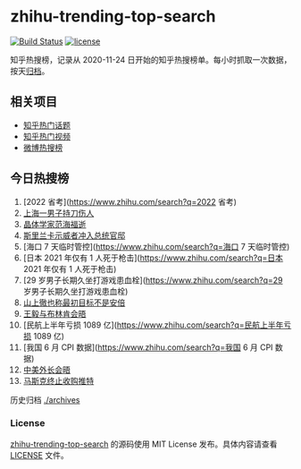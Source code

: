 # zhihu-trending-top-search

[![Build Status](https://github.com/justjavac/zhihu-trending-top-search/workflows/ci/badge.svg?branch=main)](https://github.com/justjavac/zhihu-trending-top-search/actions)
[![license](https://img.shields.io/github/license/justjavac/zhihu-trending-top-search)](https://github.com/justjavac/zhihu-trending-top-search/blob/main/LICENSE)

知乎热搜榜，记录从 2020-11-24 日开始的知乎热搜榜单。每小时抓取一次数据，按天[归档](./archives)。

## 相关项目

- [知乎热门话题](https://github.com/justjavac/zhihu-trending-hot-questions)
- [知乎热门视频](https://github.com/justjavac/zhihu-trending-hot-video)
- [微博热搜榜](https://github.com/justjavac/weibo-trending-hot-search)

## 今日热搜榜

<!-- BEGIN -->
<!-- 最后更新时间 Sun Jul 10 2022 11:05:34 GMT+0800 (China Standard Time) -->

1. [2022 省考](https://www.zhihu.com/search?q=2022 省考)
1. [上海一男子持刀伤人](https://www.zhihu.com/search?q=上海一男子持刀伤人)
1. [晶体学家范海福逝](https://www.zhihu.com/search?q=晶体学家范海福逝)
1. [斯里兰卡示威者冲入总统官邸](https://www.zhihu.com/search?q=斯里兰卡示威者冲入总统官邸)
1. [海口 7 天临时管控](https://www.zhihu.com/search?q=海口 7 天临时管控)
1. [日本 2021 年仅有 1 人死于枪击](https://www.zhihu.com/search?q=日本 2021 年仅有 1 人死于枪击)
1. [29 岁男子长期久坐打游戏患血栓](https://www.zhihu.com/search?q=29 岁男子长期久坐打游戏患血栓)
1. [山上徹也称最初目标不是安倍](https://www.zhihu.com/search?q=山上徹也称最初目标不是安倍)
1. [王毅与布林肯会晤](https://www.zhihu.com/search?q=王毅与布林肯会晤)
1. [民航上半年亏损 1089 亿](https://www.zhihu.com/search?q=民航上半年亏损 1089 亿)
1. [我国 6 月 CPI 数据](https://www.zhihu.com/search?q=我国 6 月 CPI 数据)
1. [中美外长会晤](https://www.zhihu.com/search?q=中美外长会晤)
1. [马斯克终止收购推特](https://www.zhihu.com/search?q=马斯克终止收购推特)

<!-- END -->

历史归档 [./archives](./archives)

### License

[zhihu-trending-top-search](https://github.com/justjavac/zhihu-trending-top-search)
的源码使用 MIT License 发布。具体内容请查看 [LICENSE](./LICENSE) 文件。
